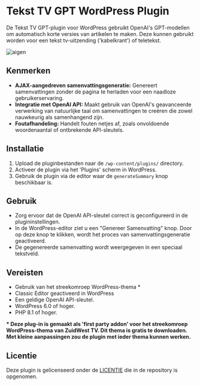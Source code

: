 # Tekst TV GPT WordPress Plugin

De Tekst TV GPT-plugin voor WordPress gebruikt OpenAI's GPT-modellen om automatisch korte versies van artikelen te maken. Deze kunnen gebruikt worden voor een tekst tv-uitzending ('kabelkrant') of teletekst.

![aigen](https://github.com/oszuidwest/teksttvgpt/assets/6742496/f6c84ab1-edca-4245-bdbd-70c83d6a3e12)

## Kenmerken
- **AJAX-aangedreven samenvattingsgeneratie:** Genereert samenvattingen zonder de pagina te herladen voor een naadloze gebruikerservaring.
- **Integratie met OpenAI API:** Maakt gebruik van OpenAI's geavanceerde verwerking van natuurlijke taal om samenvattingen te creëren die zowel nauwkeurig als samenhangend zijn.
- **Foutafhandeling:** Handelt fouten netjes af, zoals onvoldoende woordenaantal of ontbrekende API-sleutels.

## Installatie
1. Upload de pluginbestanden naar de `/wp-content/plugins/` directory.
2. Activeer de plugin via het 'Plugins' scherm in WordPress.
3. Gebruik de plugin via de editor waar de `generateSummary` knop beschikbaar is.

## Gebruik
- Zorg ervoor dat de OpenAI API-sleutel correct is geconfigureerd in de plugininstellingen.
- In de WordPress-editor ziet u een "Genereer Samenvatting" knop. Door op deze knop te klikken, wordt het proces van samenvattingsgeneratie geactiveerd.
- De gegenereerde samenvatting wordt weergegeven in een speciaal tekstveld.

## Vereisten
- Gebruik van het streekomroep WordPress-thema *
- Classic Editor geactiveerd in WordPress
- Een geldige OpenAI API-sleutel.
- WordPress 6.0 of hoger.
- PHP 8.1 of hoger.

__* Deze plug-in is gemaakt als 'first party addon' voor het streekomroep WordPress-thema van ZuidWest TV. Dit thema is gratis te downloaden. Met kleine aanpassingen zou de plugin met ieder thema kunnen werken.__

## Licentie
Deze plugin is gelicenseerd onder de [LICENTIE](LICENSE) die in de repository is opgenomen.

